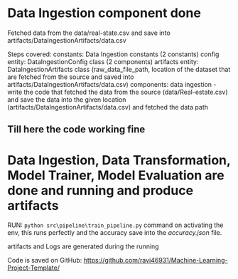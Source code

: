 # Data Ingestion component done

Fetched data from the data/real-state.csv and save into artifacts/DataIngestionArtifacts/data.csv

Steps covered: 
    constants: Data Ingestion constants (2 constants)
    config entity: DataIngestionConfig class (2 components)
    artifacts entity: DataIngestionArtifacts class (raw_data_file_path, location of the dataset that        are fetched from the source and saved into artifacts/DataIngestionArtifacts/data.csv)
    components: data ingestion - write the code that fetched the data from the source (data/Real-estate.csv) and save the data into the given location (artifacts/DataIngestionArtifacts/data.csv) and fetched the data path 
## Till here the code working fine


# Data Ingestion, Data Transformation, Model Trainer, Model Evaluation are done and running and produce artifacts

RUN: `python src\pipeline\train_pipeline.py` command on activating the env, this runs perfectly and the accuracy save into the *accuracy.json* file.

artifacts and Logs are generated during the running 

Code is saved on GitHub: https://github.com/ravi46931/Machine-Learning-Project-Template/

 